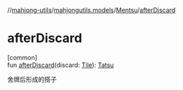 //[mahjong-utils](../../../index.md)/[mahjongutils.models](../index.md)/[Mentsu](index.md)/[afterDiscard](after-discard.md)

# afterDiscard

[common]\
fun [afterDiscard](after-discard.md)(discard: [Tile](../-tile/index.md)): [Tatsu](../-tatsu/index.md)

舍牌后形成的搭子
